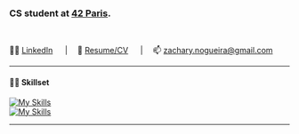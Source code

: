### CS student at [42 Paris](https://www.42.fr/).

<br>

<!--
🔗 [Website](https://znogueir.something)
&emsp;&nbsp;|&emsp; -->

👨‍💼 [LinkedIn](https://linkedin.com/in/zachary-nogueira)
&emsp;&nbsp;|&emsp;
📝 [Resume/CV](https://read.cv/znogueir)
&emsp;&nbsp;|&emsp;
📫 zachary.nogueira@gmail.com

---

#### 👨‍💻 Skillset

  [![My Skills](https://skillicons.dev/icons?i=c,cpp,python,html,css,js,ts&theme=dark)](https://skillicons.dev)
  <br>
  [![My Skills](https://skillicons.dev/icons?i=git,bash,docker,nodejs,react,tailwind,vite,nextjs&theme=dark)](https://skillicons.dev)

---
